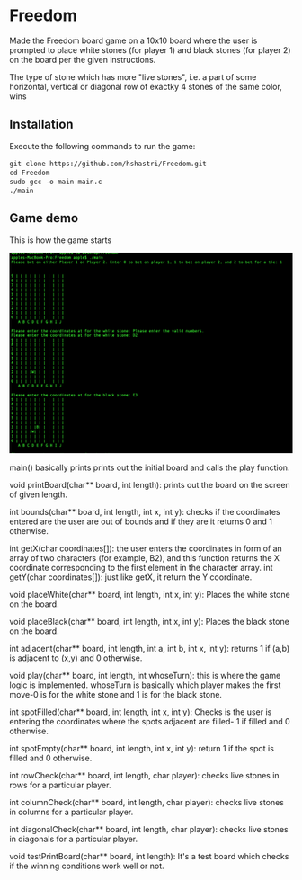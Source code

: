 # Freedom

Made the Freedom board game on a 10x10 board where the user is prompted to place white stones (for player 1) and black stones (for player 2) on the board per the given instructions. 

The type of stone which has more "live stones", i.e. a part of some horizontal, vertical or diagonal row of exactky 4 stones of the same color, wins

## Installation

Execute the following commands to run the game:
```
git clone https://github.com/hshastri/Freedom.git
cd Freedom
sudo gcc -o main main.c
./main
```

## Game demo
 This is how the game starts
 
<img src="gamedemo1.png">




main() basically prints prints out the initial board and calls the play function. 

void printBoard(char** board, int length): prints out the board on the screen of given length.

int bounds(char** board, int length, int x, int y): checks if the coordinates entered are the user are out of bounds and if they are it returns 0 and 1 otherwise.

int getX(char coordinates[]): the user enters the coordinates in form of an array of two characters (for example, B2), and this function returns the X coordinate corresponding to the first element in the character array.
int getY(char coordinates[]): just like getX, it return the Y coordinate.

void placeWhite(char** board, int length, int x, int y): Places the white stone on the board.

void placeBlack(char** board, int length, int x, int y): Places the black stone on the board.

int adjacent(char** board, int length, int a, int b, int x, int y): returns 1 if (a,b) is adjacent to (x,y) and 0 otherwise.

void play(char** board, int length, int whoseTurn): this is where the game logic is implemented. whoseTurn is basically which player makes the first move-0 is for the white stone and 1 is for the black stone.

int spotFilled(char** board, int length, int x, int y): Checks is the user is entering the coordinates where the spots adjacent are filled- 1 if filled and 0 otherwise.

int spotEmpty(char** board, int length, int x, int y): return 1 if the spot is filled and 0 otherwise.

int rowCheck(char** board, int length, char player): checks live stones in rows for a particular player.
 
int columnCheck(char** board, int length, char player): checks live stones in columns for a particular player.

int diagonalCheck(char** board, int length, char player): checks live stones in diagonals for a particular player.

void testPrintBoard(char** board, int length): It's a test board which checks if the winning conditions work well or not.
